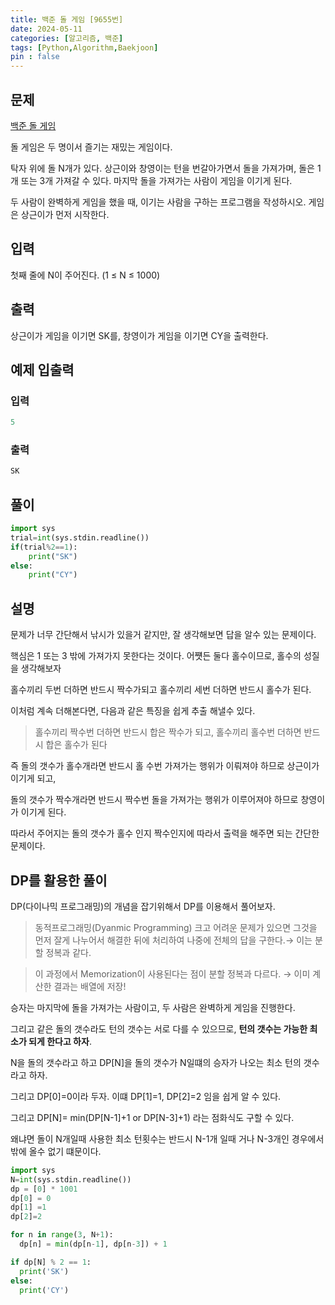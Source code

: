 ```yaml
---
title: 백준 돌 게임 [9655번]
date: 2024-05-11
categories: [알고리즘, 백준]
tags: [Python,Algorithm,Baekjoon]
pin : false
---
```

## 문제

[백준 돌 게임](https://www.acmicpc.net/problem/9655)

돌 게임은 두 명이서 즐기는 재밌는 게임이다.

탁자 위에 돌 N개가 있다. 상근이와 창영이는 턴을 번갈아가면서 돌을 가져가며, 돌은 1개 또는 3개 가져갈 수 있다. 마지막 돌을 가져가는 사람이 게임을 이기게 된다.

두 사람이 완벽하게 게임을 했을 때, 이기는 사람을 구하는 프로그램을 작성하시오. 게임은 상근이가 먼저 시작한다.

## 입력

첫째 줄에 N이 주어진다. (1 ≤ N ≤ 1000)

## 출력

상근이가 게임을 이기면 SK를, 창영이가 게임을 이기면 CY을 출력한다.


## 예제 입출력

### 입력

```java
5
```

### 출력


```java
SK
```

## 풀이
```python
import sys
trial=int(sys.stdin.readline())
if(trial%2==1):
    print("SK")
else:
    print("CY")
```

## 설명

문제가 너무 간단해서 낚시가 있을거 같지만, 잘 생각해보면 답을 알수 있는 문제이다.

핵심은 1 또는 3 밖에 가져가지 못한다는 것이다. 어쩃든 둘다 홀수이므로, 홀수의 성질을 생각해보자

홀수끼리 두번 더하면 반드시 짝수가되고 홀수끼리 세번 더하면 반드시 홀수가 된다.

이처럼 계속 더해본다면, 다음과 같은 특징을 쉽게 추출 해낼수 있다.

> 홀수끼리 짝수번 더하면 반드시 합은 짝수가 되고, 홀수끼리 홀수번 더하면 반드시 합은 홀수가 된다

즉 돌의 갯수가 홀수개라면 반드시 홀 수번 가져가는 행위가 이뤄져야 하므로 상근이가 이기게 되고,

돌의 갯수가 짝수개라면 반드시 짝수번 돌을 가져가는 행위가 이루어져야 하므로 창영이가 이기게 된다.

따라서 주어지는 돌의 갯수가 홀수 인지 짝수인지에 따라서 출력을 해주면 되는 간단한 문제이다.

## DP를 활용한 풀이

DP(다이나믹 프로그래밍)의 개념을 잡기위해서 DP를 이용해서 풀어보자.

>동적프로그래밍(Dyanmic Programming)
크고 어려운 문제가 있으면 그것을 먼저 잘게 나누어서 해결한 뒤에 처리하여 나중에 전체의 답을 구한다.→ 이는 분할 정복과 같다.

> 이 과정에서 Memorization이 사용된다는 점이 분할 정복과 다르다.
→ 이미 계산한 결과는 배열에 저장!

승자는 마지막에 돌을 가져가는 사람이고, 두 사람은 완벽하게 게임을 진행한다.

그리고 같은 돌의 갯수라도 턴의 갯수는 서로 다를 수 있으므로, **턴의 갯수는 가능한 최소가 되게 한다고 하자**.

N을 돌의 갯수라고 하고 DP[N]을 돌의 갯수가 N일떄의 승자가 나오는 최소 턴의 갯수라고 하자.

그리고 DP[0]=0이라 두자. 이떄 DP[1]=1, DP[2]=2 임을 쉽게 알 수 있다.

그리고 DP[N]= min(DP[N-1]+1 or DP[N-3]+1) 라는 점화식도 구할 수 있다.

왜냐면 돌이 N개일때 사용한 최소 턴횟수는 반드시 N-1개 일때 거나 N-3개인 경우에서 밖에 올수 없기 떄문이다.

```python
import sys
N=int(sys.stdin.readline())
dp = [0] * 1001
dp[0] = 0
dp[1] =1
dp[2]=2

for n in range(3, N+1):
  dp[n] = min(dp[n-1], dp[n-3]) + 1

if dp[N] % 2 == 1:
  print('SK')
else:
  print('CY')
```
